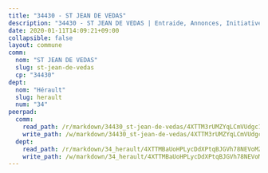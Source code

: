 ```yaml
---
title: "34430 - ST JEAN DE VEDAS"
description: "34430 - ST JEAN DE VEDAS | Entraide, Annonces, Initiatives"
date: 2020-01-11T14:09:21+09:00
collapsible: false
layout: commune
comm:
  nom: "ST JEAN DE VEDAS"
  slug: st-jean-de-vedas
  cp: "34430"
dept:
  nom: "Hérault"
  slug: herault
  num: "34"
peerpad:
  comm:
    read_path: /r/markdown/34430_st-jean-de-vedas/4XTTM3rUMZYqLCmVUdgc1dRD7pF8gxk1JNK5mmUqTmARn2wjH
    write_path: /w/markdown/34430_st-jean-de-vedas/4XTTM3rUMZYqLCmVUdgc1dRD7pF8gxk1JNK5mmUqTmARn2wjH-K3TgTkkjvPVCv7EVzcGedpiQRouCa979hVY5BgAqSznfhy8QE91cMVrV5owMRQChrmcwSc2snFCrLJ5JoMfuJKV1pznomSMnYGnSV7eUQ5LyBV6tgtKwbo6EzNeUytBTVgWFJwe3
  dept:
    read_path: /r/markdown/34_herault/4XTTMBaUoHPLycDdXPtqBJGVh78NEVoMZNyf8Wnh1X5DK6Ew8
    write_path: /w/markdown/34_herault/4XTTMBaUoHPLycDdXPtqBJGVh78NEVoMZNyf8Wnh1X5DK6Ew8-K3TgTd4rzWVX1F82NgGyNepGUxhqCmodCALjxNZeEdBQWQhd1NJYx1gHMW9QBLL6sN41ALXRejLsG2VetgVferfVncrvVCz47dChJvN8ouQLRMdWs4KpxKPeRYR1nspmhzdBqF8J
---
```


